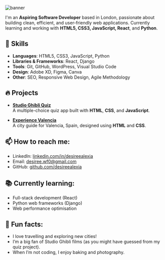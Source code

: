 ![banner](https://github.com/desireealexia/desireealexia/assets/130295888/fa432496-0600-41c6-ba79-b8885b60be28)

I'm an **Aspiring Software Developer** based in London, passionate about building clean, efficient, and user-friendly web applications. Currently learning and working with **HTML5, CSS3, JavaScript, React**, and **Python**.

## 🚀 Skills
- **Languages**: HTML5, CSS3, JavaScript, Python
- **Libraries & Frameworks**: React, Django
- **Tools**: Git, GitHub, WordPress, Visual Studio Code
- **Design**: Adobe XD, Figma, Canva
- **Other**: SEO, Responsive Web Design, Agile Methodology

## 🔥 Projects

- [**Studio Ghibli Quiz**](https://github.com/desireealexia/Studio-Ghibli-Quiz)  
  A multiple-choice quiz app built with **HTML**, **CSS**, and **JavaScript**.

- [**Experience Valencia**](https://github.com/desireealexia/Experience-Valencia)  
  A city guide for Valencia, Spain, designed using **HTML** and **CSS**.

## 📫 How to reach me:
- LinkedIn: [linkedin.com/in/desireealexia](https://www.linkedin.com/in/desireealexia)
- Email: desiree.wf0@gmail.com
- GitHub: [github.com/desireealexia](https://github.com/desireealexia)

## 📚 Currently learning:
- Full-stack development (React)
- Python web frameworks (Django)
- Web performance optimisation

## 🎉 Fun facts:
- I love travelling and exploring new cities!
- I’m a big fan of Studio Ghibli films (as you might have guessed from my quiz project).
- When I’m not coding, I enjoy baking and photography.

